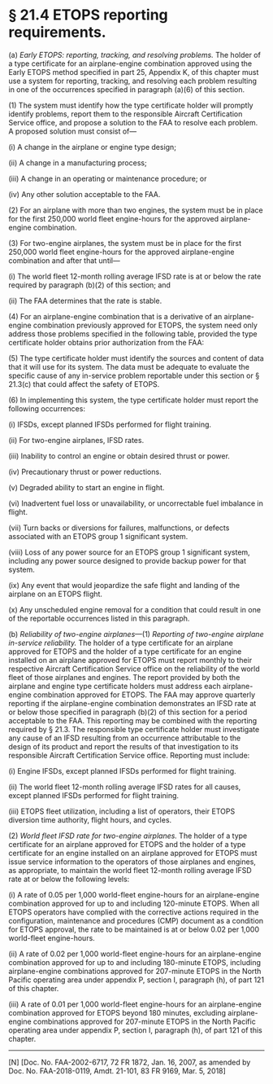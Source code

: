 # § 21.4   ETOPS reporting requirements.

(a) *Early ETOPS: reporting, tracking, and resolving problems.* The holder of a type certificate for an airplane-engine combination approved using the Early ETOPS method specified in part 25, Appendix K, of this chapter must use a system for reporting, tracking, and resolving each problem resulting in one of the occurrences specified in paragraph (a)(6) of this section.


(1) The system must identify how the type certificate holder will promptly identify problems, report them to the responsible Aircraft Certification Service office, and propose a solution to the FAA to resolve each problem. A proposed solution must consist of—


(i) A change in the airplane or engine type design;


(ii) A change in a manufacturing process;


(iii) A change in an operating or maintenance procedure; or


(iv) Any other solution acceptable to the FAA.


(2) For an airplane with more than two engines, the system must be in place for the first 250,000 world fleet engine-hours for the approved airplane-engine combination.


(3) For two-engine airplanes, the system must be in place for the first 250,000 world fleet engine-hours for the approved airplane-engine combination and after that until—


(i) The world fleet 12-month rolling average IFSD rate is at or below the rate required by paragraph (b)(2) of this section; and


(ii) The FAA determines that the rate is stable.


(4) For an airplane-engine combination that is a derivative of an airplane-engine combination previously approved for ETOPS, the system need only address those problems specified in the following table, provided the type certificate holder obtains prior authorization from the FAA: 


(5) The type certificate holder must identify the sources and content of data that it will use for its system. The data must be adequate to evaluate the specific cause of any in-service problem reportable under this section or § 21.3(c) that could affect the safety of ETOPS.


(6) In implementing this system, the type certificate holder must report the following occurrences:


(i) IFSDs, except planned IFSDs performed for flight training.


(ii) For two-engine airplanes, IFSD rates.


(iii) Inability to control an engine or obtain desired thrust or power.


(iv) Precautionary thrust or power reductions.


(v) Degraded ability to start an engine in flight.


(vi) Inadvertent fuel loss or unavailability, or uncorrectable fuel imbalance in flight.


(vii) Turn backs or diversions for failures, malfunctions, or defects associated with an ETOPS group 1 significant system.


(viii) Loss of any power source for an ETOPS group 1 significant system, including any power source designed to provide backup power for that system.


(ix) Any event that would jeopardize the safe flight and landing of the airplane on an ETOPS flight.


(x) Any unscheduled engine removal for a condition that could result in one of the reportable occurrences listed in this paragraph.


(b) *Reliability of two-engine airplanes*—(1) *Reporting of two-engine airplane in-service reliability.* The holder of a type certificate for an airplane approved for ETOPS and the holder of a type certificate for an engine installed on an airplane approved for ETOPS must report monthly to their respective Aircraft Certification Service office on the reliability of the world fleet of those airplanes and engines. The report provided by both the airplane and engine type certificate holders must address each airplane-engine combination approved for ETOPS. The FAA may approve quarterly reporting if the airplane-engine combination demonstrates an IFSD rate at or below those specified in paragraph (b)(2) of this section for a period acceptable to the FAA. This reporting may be combined with the reporting required by § 21.3. The responsible type certificate holder must investigate any cause of an IFSD resulting from an occurrence attributable to the design of its product and report the results of that investigation to its responsible Aircraft Certification Service office. Reporting must include:


(i) Engine IFSDs, except planned IFSDs performed for flight training.


(ii) The world fleet 12-month rolling average IFSD rates for all causes, except planned IFSDs performed for flight training.


(iii) ETOPS fleet utilization, including a list of operators, their ETOPS diversion time authority, flight hours, and cycles.


(2) *World fleet IFSD rate for two-engine airplanes.* The holder of a type certificate for an airplane approved for ETOPS and the holder of a type certificate for an engine installed on an airplane approved for ETOPS must issue service information to the operators of those airplanes and engines, as appropriate, to maintain the world fleet 12-month rolling average IFSD rate at or below the following levels:


(i) A rate of 0.05 per 1,000 world-fleet engine-hours for an airplane-engine combination approved for up to and including 120-minute ETOPS. When all ETOPS operators have complied with the corrective actions required in the configuration, maintenance and procedures (CMP) document as a condition for ETOPS approval, the rate to be maintained is at or below 0.02 per 1,000 world-fleet engine-hours.


(ii) A rate of 0.02 per 1,000 world-fleet engine-hours for an airplane-engine combination approved for up to and including 180-minute ETOPS, including airplane-engine combinations approved for 207-minute ETOPS in the North Pacific operating area under appendix P, section I, paragraph (h), of part 121 of this chapter.


(iii) A rate of 0.01 per 1,000 world-fleet engine-hours for an airplane-engine combination approved for ETOPS beyond 180 minutes, excluding airplane-engine combinations approved for 207-minute ETOPS in the North Pacific operating area under appendix P, section I, paragraph (h), of part 121 of this chapter.



---

[N] [Doc. No. FAA-2002-6717, 72 FR 1872, Jan. 16, 2007, as amended by Doc. No. FAA-2018-0119, Amdt. 21-101, 83 FR 9169, Mar. 5, 2018]




